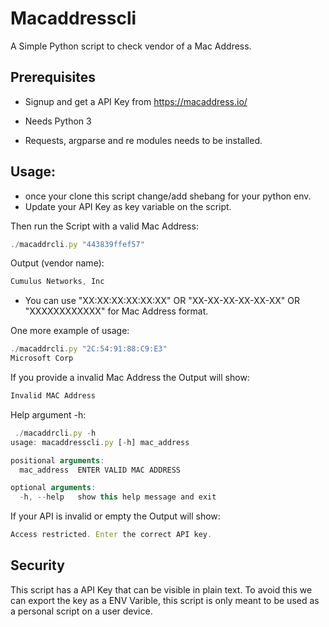 # Macaddresscli
A Simple Python script to check vendor of a Mac Address.

## Prerequisites

- Signup and get a API Key from https://macaddress.io/

- Needs Python 3

- Requests, argparse and re modules needs to be installed.

## Usage:

- once your clone this script change/add shebang for your python env.
- Update your API Key as key variable on the script.

Then run the Script with a valid Mac Address:
```javascript
./macaddrcli.py "443839ffef57"
```
Output (vendor name):
```javascript
Cumulus Networks, Inc
```
- You can use "XX:XX:XX:XX:XX:XX" OR  "XX-XX-XX-XX-XX-XX" OR "XXXXXXXXXXXX" for Mac Address format.

One more example of usage:
```javascript
./macaddrcli.py "2C:54:91:88:C9:E3"                                                                                                                                           ─╯
Microsoft Corp
```

If you provide a invalid Mac Address the Output will show:
```javascript
Invalid MAC Address
```
Help argument -h:
```javascript
 ./macaddrcli.py -h                                                                                                                                                            ─╯
usage: macaddresscli.py [-h] mac_address

positional arguments:
  mac_address  ENTER VALID MAC ADDRESS

optional arguments:
  -h, --help   show this help message and exit
```
If your API is invalid or empty the Output will show:
```javascript
Access restricted. Enter the correct API key.
```

## Security
This script has a API Key that can be visible in plain text. To avoid this we can export the key as a ENV Varible, this script is only meant to be used
as a personal script on a user device.
